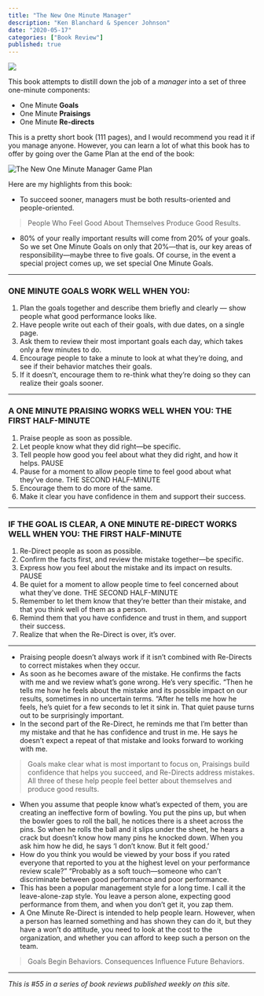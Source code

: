 ```yaml
---
title: "The New One Minute Manager"
description: "Ken Blanchard & Spencer Johnson"
date: "2020-05-17"
categories: ["Book Review"]
published: true
---
```


![](/assets/blog/one-minute-manager/new-one-minute-manager.jpg)

This book attempts to distill down the job of a _manager_ into a set of three one-minute components:

- One Minute **Goals**
- One Minute **Praisings**
- One Minute **Re-directs**

This is a pretty short book (111 pages), and I would recommend you read it if you manage anyone. However, you can learn a lot of what this book has to offer by going over the Game Plan at the end of the book:

![The New One Minute Manager Game Plan](/assets/blog/one-minute-manager/game-plan.png)

Here are my highlights from this book:

- To succeed sooner, managers must be both results-oriented and people-oriented.

> People Who Feel Good About Themselves Produce Good Results.

- 80% of your really important results will come from 20% of your goals. So we set One Minute Goals on only that 20%—that is, our key areas of responsibility—maybe three to five goals. Of course, in the event a special project comes up, we set special One Minute Goals.

---

### ONE MINUTE GOALS WORK WELL WHEN YOU:

1. Plan the goals together and describe them briefly and clearly — show people what good performance looks like.
2. Have people write out each of their goals, with due dates, on a single page.
3. Ask them to review their most important goals each day, which takes only a few minutes to do.
4. Encourage people to take a minute to look at what they’re doing, and see if their behavior matches their goals.
5. If it doesn’t, encourage them to re-think what they’re doing so they can realize their goals sooner.

---

### A ONE MINUTE PRAISING WORKS WELL WHEN YOU: THE FIRST HALF-MINUTE

1. Praise people as soon as possible.
2. Let people know what they did right—be specific.
3. Tell people how good you feel about what they did right, and how it helps. PAUSE
4. Pause for a moment to allow people time to feel good about what they’ve done. THE SECOND HALF-MINUTE
5. Encourage them to do more of the same.
6. Make it clear you have confidence in them and support their success.

---

### IF THE GOAL IS CLEAR, A ONE MINUTE RE-DIRECT WORKS WELL WHEN YOU: THE FIRST HALF-MINUTE

1. Re-Direct people as soon as possible.
2. Confirm the facts first, and review the mistake together—be specific.
3. Express how you feel about the mistake and its impact on results. PAUSE
4. Be quiet for a moment to allow people time to feel concerned about what they’ve done. THE SECOND HALF-MINUTE
5. Remember to let them know that they’re better than their mistake, and that you think well of them as a person.
6. Remind them that you have confidence and trust in them, and support their success.
7. Realize that when the Re-Direct is over, it’s over.

---

- Praising people doesn’t always work if it isn’t combined with Re-Directs to correct mistakes when they occur.
- As soon as he becomes aware of the mistake. He confirms the facts with me and we review what’s gone wrong. He’s very specific. “Then he tells me how he feels about the mistake and its possible impact on our results, sometimes in no uncertain terms. “After he tells me how he feels, he’s quiet for a few seconds to let it sink in. That quiet pause turns out to be surprisingly important.
- In the second part of the Re-Direct, he reminds me that I’m better than my mistake and that he has confidence and trust in me. He says he doesn’t expect a repeat of that mistake and looks forward to working with me.

> Goals make clear what is most important to focus on, Praisings build confidence that helps you succeed, and Re-Directs address mistakes. All three of these help people feel better about themselves and produce good results.

- When you assume that people know what’s expected of them, you are creating an ineffective form of bowling. You put the pins up, but when the bowler goes to roll the ball, he notices there is a sheet across the pins. So when he rolls the ball and it slips under the sheet, he hears a crack but doesn’t know how many pins he knocked down. When you ask him how he did, he says ‘I don’t know. But it felt good.’
- How do you think you would be viewed by your boss if you rated everyone that reported to you at the highest level on your performance review scale?” “Probably as a soft touch—someone who can’t discriminate between good performance and poor performance.
- This has been a popular management style for a long time. I call it the leave-alone-zap style. You leave a person alone, expecting good performance from them, and when you don’t get it, you zap them.
- A One Minute Re-Direct is intended to help people learn. However, when a person has learned something and has shown they can do it, but they have a won’t do attitude, you need to look at the cost to the organization, and whether you can afford to keep such a person on the team.

> Goals Begin Behaviors. Consequences Influence Future Behaviors.

---

_This is #55 in a series of book reviews published weekly on this site._
